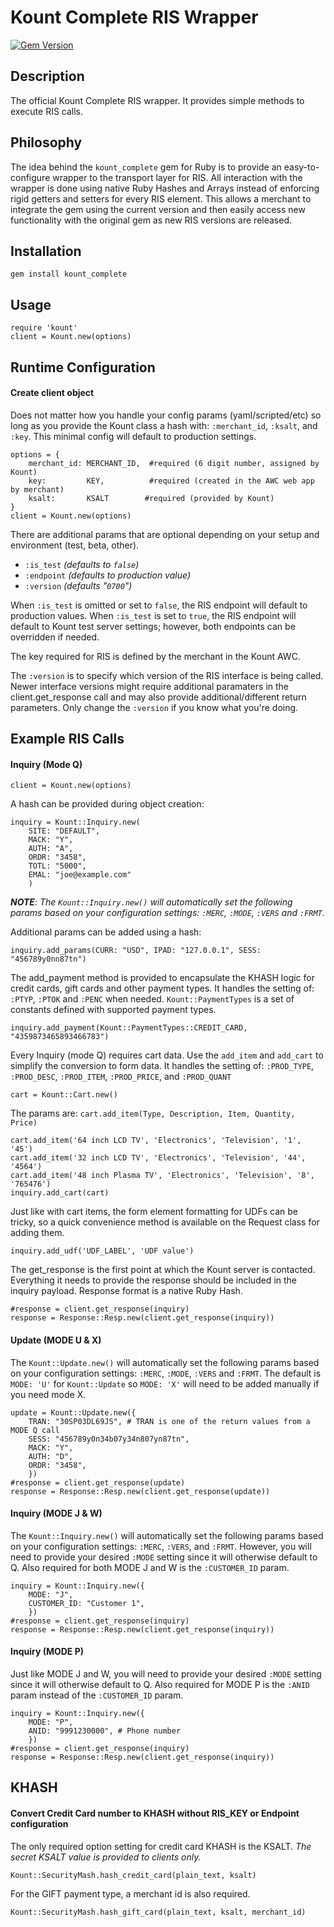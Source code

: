 # Kount Complete RIS Wrapper
[![Gem Version](https://badge.fury.io/rb/kount_complete.svg)](http://badge.fury.io/rb/kount_complete)

## Description
The official Kount Complete RIS wrapper. It provides simple methods to execute RIS calls.

## Philosophy

The idea behind the `kount_complete` gem for Ruby is to provide an easy-to-configure wrapper to the transport layer
for RIS. All interaction with the wrapper is done using native Ruby Hashes and Arrays instead of enforcing
rigid getters and setters for every RIS element. This allows a merchant to integrate the gem using the current version
and then easily access new functionality with the original gem as new RIS versions are released.

## Installation

    gem install kount_complete

## Usage

    require 'kount'
    client = Kount.new(options)


## Runtime Configuration
#### Create client object
Does not matter how you handle your config params (yaml/scripted/etc) so long as you provide the Kount class a 
hash with: `:merchant_id`, `:ksalt`, and `:key`. This minimal config will default to production settings.

    options = {
    	merchant_id: MERCHANT_ID,  #required (6 digit number, assigned by Kount)
    	key:         KEY,          #required (created in the AWC web app by merchant)
    	ksalt:       KSALT        #required (provided by Kount)
    }
    client = Kount.new(options)

There are additional params that are optional depending on your setup
and environment (test, beta, other).

* `:is_test`        _(defaults to `false`)_
* `:endpoint`   _(defaults to production value)_
* `:version`        _(defaults "`0700`")_

When `:is_test` is omitted or set to `false`, the RIS endpoint will default to production values. When `:is_test` is set to `true`, the RIS endpoint will default to Kount test server settings; however, both endpoints can be overridden if needed.

The key required for RIS is defined by the merchant in the Kount AWC.

The `:version` is to specify which version of the RIS interface is being called. Newer interface versions might require additional paramaters in the client.get_response call and may also provide additional/different return parameters. Only change the ```:version``` if you know what you're doing.

## Example RIS Calls
#### Inquiry (Mode Q)

    client = Kount.new(options)

A hash can be provided during object creation:

    inquiry = Kount::Inquiry.new(
        SITE: "DEFAULT",
        MACK: "Y",
        AUTH: "A",
        ORDR: "3458",
        TOTL: "5000",
        EMAL: "joe@example.com"
        )
	
_**NOTE**: The `Kount::Inquiry.new()` will automatically set the following params based on your configuration settings: `:MERC`, `:MODE`, `:VERS` and `:FRMT`._

Additional params can be added using a hash:

    inquiry.add_params(CURR: "USD", IPAD: "127.0.0.1", SESS: "456789y0nn87tn")

The add_payment method is provided to encapsulate the KHASH logic for credit cards, gift cards and other payment types. 
It handles the setting of: `:PTYP`, `:PTOK` and `:PENC` when needed. `Kount::PaymentTypes` is a set of constants defined 
with supported payment types.

    inquiry.add_payment(Kount::PaymentTypes::CREDIT_CARD, "4359873465893466783")

Every Inquiry (mode Q) requires cart data. Use the `add_item` and `add_cart` to simplify the conversion 
to form data. It handles the setting of: `:PROD_TYPE`, `:PROD_DESC`, `:PROD_ITEM`, `:PROD_PRICE`, and `:PROD_QUANT`

    cart = Kount::Cart.new()
    
The params are: ``cart.add_item(Type, Description, Item, Quantity, Price)``

    cart.add_item('64 inch LCD TV', 'Electronics', 'Television', '1', '45')
    cart.add_item('32 inch LCD TV', 'Electronics', 'Television', '44', '4564')
    cart.add_item('48 inch Plasma TV', 'Electronics', 'Television', '8', '765476')
    inquiry.add_cart(cart)

Just like with cart items, the form element formatting for UDFs can be tricky, so a quick
convenience method is available on the Request class for adding them.

    inquiry.add_udf('UDF_LABEL', 'UDF value')

The get_response is the first point at which the Kount server is contacted. Everything it needs to provide the response 
should be included in the inquiry payload. Response format is a native Ruby Hash.
    
    #response = client.get_response(inquiry)
	response = Response::Resp.new(client.get_response(inquiry))

#### Update (MODE U & X)

The `Kount::Update.new()` will automatically set the following params based on your configuration settings: `:MERC`, `:MODE`, `:VERS` and `:FRMT`.
The default is `MODE: 'U'` for `Kount::Update` so `MODE: 'X'` will need to be added manually if you need mode X.

    update = Kount::Update.new({
        TRAN: "30SP03DL69JS", # TRAN is one of the return values from a MODE Q call
        SESS: "456789y0n34b07y34n807yn87tn",
        MACK: "Y",
        AUTH: "D",
        ORDR: "3458",
        })
    #response = client.get_response(update)
	response = Response::Resp.new(client.get_response(update))

#### Inquiry (MODE J & W)

The `Kount::Inquiry.new()` will automatically set the following params based on your configuration settings: `:MERC`, `:VERS`, and `:FRMT`. 
However, you will need to provide your desired `:MODE` setting since it will otherwise default to Q. Also required for both
MODE J and W is the `:CUSTOMER_ID` param.

    inquiry = Kount::Inquiry.new({
        MODE: "J",
        CUSTOMER_ID: "Customer 1",
        })
    #response = client.get_response(inquiry)
	response = Response::Resp.new(client.get_response(inquiry))

#### Inquiry (MODE P)

Just like MODE J and W, you will need to provide your desired `:MODE` setting since it will otherwise default to Q.
Also required for MODE P is the `:ANID` param instead of the `:CUSTOMER_ID` param.

    inquiry = Kount::Inquiry.new({
        MODE: "P",
        ANID: "9991230000", # Phone number
        })
    #response = client.get_response(inquiry)
	response = Response::Resp.new(client.get_response(inquiry))

## KHASH
#### Convert Credit Card number to KHASH without RIS_KEY or Endpoint configuration

The only required option setting for credit card KHASH is the KSALT. _The secret KSALT value is provided to clients only._

    Kount::SecurityMash.hash_credit_card(plain_text, ksalt)
    
For the GIFT payment type, a merchant id is also required.

    Kount::SecurityMash.hash_gift_card(plain_text, ksalt, merchant_id)


